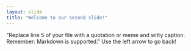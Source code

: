 ```yaml
---
layout: slide
title: "Welcome to our second slide!"
---
```

"Replace line 5 of your file with a quotation or meme and witty caption. Remember: Markdown is supported."
Use the left arrow to go back!
